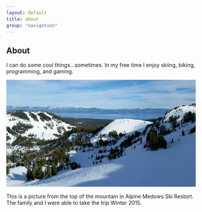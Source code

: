 ```yaml
---
layout: default
title: about
group: "navigation"
---
```


<h2>About</h2>     
<p>I can do some cool things...sometimes. In my free time I enjoy skiing, biking, programming, and gaming.</p>
<img src="Data/media/images/alpine.jpg" class="thumbnail" />
<p>This is a picture from the top of the mountain in Alpine Medows Ski Restort. The family and I were able to take the trip Winter 2015.</p>
